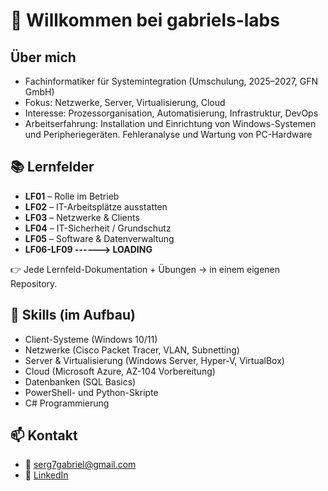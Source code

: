# 👋 Willkommen bei gabriels-labs

## Über mich
- Fachinformatiker für Systemintegration (Umschulung, 2025–2027, GFN GmbH)  
- Fokus: Netzwerke, Server, Virtualisierung, Cloud
- Interesse: Prozessorganisation, Automatisierung, Infrastruktur, DevOps
- Arbeitserfahrung: Installation und Einrichtung von Windows-Systemen und Peripheriegeräten. Fehleranalyse und Wartung von PC-Hardware

## 📚 Lernfelder
- **LF01** – Rolle im Betrieb  
- **LF02** – IT-Arbeitsplätze ausstatten  
- **LF03** – Netzwerke & Clients  
- **LF04** – IT-Sicherheit / Grundschutz  
- **LF05** – Software & Datenverwaltung
- **LF06-LF09 ------> LOADING**

👉 Jede Lernfeld-Dokumentation + Übungen → in einem eigenen Repository.  

## 🔧 Skills (im Aufbau)
- Client-Systeme (Windows 10/11)
- Netzwerke (Cisco Packet Tracer, VLAN, Subnetting)  
- Server & Virtualisierung (Windows Server, Hyper-V, VirtualBox)
- Cloud (Microsoft Azure, AZ-104 Vorbereitung)  
- Datenbanken (SQL Basics)  
- PowerShell- und Python-Skripte
- C# Programmierung

## 📫 Kontakt
- 📧 serg7gabriel@gmail.com
- 🔗 <a href="https://www.linkedin.com/in/sergey-gabriel-84b8a438a" target="_blank">LinkedIn</a>
